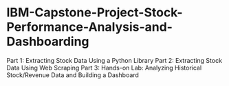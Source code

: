 # IBM-Capstone-Project-Stock-Performance-Analysis-and-Dashboarding

Part 1: Extracting Stock Data Using a Python Library
Part 2: Extracting Stock Data Using Web Scraping
Part 3: Hands-on Lab: Analyzing Historical Stock/Revenue Data and Building a Dashboard
